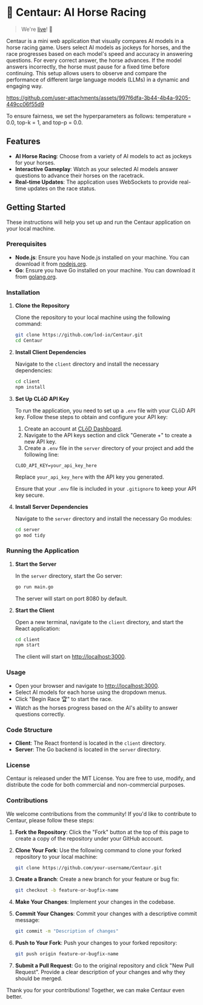 # 🦄 Centaur: AI Horse Racing
> We're [live](centaur-client.onrender.com)! 🎉

Centaur is a mini web application that visually compares AI models in a horse racing game. Users select AI models as jockeys for horses, and the race progresses based on each model's speed and accuracy in answering questions. For every correct answer, the horse advances. If the model answers incorrectly, the horse must pause for a fixed time before continuing. This setup allows users to observe and compare the performance of different large language models (LLMs) in a dynamic and engaging way.



https://github.com/user-attachments/assets/997f6dfa-3b44-4b4a-9205-449cc06f55d9

To ensure fairness, we set the hyperparameters as follows: temperature = 0.0, top-k = 1, and top-p = 0.0.

## Features

- **AI Horse Racing**: Choose from a variety of AI models to act as jockeys for your horses.
- **Interactive Gameplay**: Watch as your selected AI models answer questions to advance their horses on the racetrack.
- **Real-time Updates**: The application uses WebSockets to provide real-time updates on the race status.

## Getting Started

These instructions will help you set up and run the Centaur application on your local machine.

### Prerequisites

- **Node.js**: Ensure you have Node.js installed on your machine. You can download it from [nodejs.org](https://nodejs.org/).
- **Go**: Ensure you have Go installed on your machine. You can download it from [golang.org](https://golang.org/).

### Installation

1. **Clone the Repository**

   Clone the repository to your local machine using the following command:

   ```bash
   git clone https://github.com/lod-io/Centaur.git
   cd Centaur
   ```

2. **Install Client Dependencies**

   Navigate to the `client` directory and install the necessary dependencies:

   ```bash
   cd client
   npm install
   ```

3. **Set Up CLōD API Key**

   To run the application, you need to set up a `.env` file with your CLōD API key. Follow these steps to obtain and configure your API key:

   1. Create an account at [CLōD Dashboard](https://dashboard.clod.io/).
   2. Navigate to the API keys section and click "Generate +" to create a new API key.
   3. Create a `.env` file in the `server` directory of your project and add the following line:

   ```
   CLOD_API_KEY=your_api_key_here
   ```

   Replace `your_api_key_here` with the API key you generated.

   Ensure that your `.env` file is included in your `.gitignore` to keep your API key secure.

4. **Install Server Dependencies**

   Navigate to the `server` directory and install the necessary Go modules:

   ```bash
   cd server
   go mod tidy
   ```

### Running the Application

1. **Start the Server**

   In the `server` directory, start the Go server:

   ```bash
   go run main.go
   ```

   The server will start on port 8080 by default.

2. **Start the Client**

   Open a new terminal, navigate to the `client` directory, and start the React application:

   ```bash
   cd client
   npm start
   ```

   The client will start on [http://localhost:3000](http://localhost:3000).

### Usage

- Open your browser and navigate to [http://localhost:3000](http://localhost:3000).
- Select AI models for each horse using the dropdown menus.
- Click "Begin Race 🏆" to start the race.
- Watch as the horses progress based on the AI's ability to answer questions correctly.

### Code Structure

- **Client**: The React frontend is located in the `client` directory.
- **Server**: The Go backend is located in the `server` directory.

### License

Centaur is released under the MIT License. You are free to use, modify, and distribute the code for both commercial and non-commercial purposes.

### Contributions

We welcome contributions from the community! If you'd like to contribute to Centaur, please follow these steps:

1. **Fork the Repository**: Click the "Fork" button at the top of this page to create a copy of the repository under your GitHub account.

2. **Clone Your Fork**: Use the following command to clone your forked repository to your local machine:

   ```bash
   git clone https://github.com/your-username/Centaur.git
   ```

3. **Create a Branch**: Create a new branch for your feature or bug fix:

   ```bash
   git checkout -b feature-or-bugfix-name
   ```

4. **Make Your Changes**: Implement your changes in the codebase.

5. **Commit Your Changes**: Commit your changes with a descriptive commit message:

   ```bash
   git commit -m "Description of changes"
   ```

6. **Push to Your Fork**: Push your changes to your forked repository:

   ```bash
   git push origin feature-or-bugfix-name
   ```

7. **Submit a Pull Request**: Go to the original repository and click "New Pull Request". Provide a clear description of your changes and why they should be merged.

Thank you for your contributions! Together, we can make Centaur even better.
